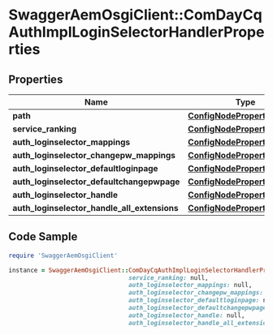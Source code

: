 # SwaggerAemOsgiClient::ComDayCqAuthImplLoginSelectorHandlerProperties

## Properties

Name | Type | Description | Notes
------------ | ------------- | ------------- | -------------
**path** | [**ConfigNodePropertyString**](ConfigNodePropertyString.md) |  | [optional] 
**service_ranking** | [**ConfigNodePropertyInteger**](ConfigNodePropertyInteger.md) |  | [optional] 
**auth_loginselector_mappings** | [**ConfigNodePropertyArray**](ConfigNodePropertyArray.md) |  | [optional] 
**auth_loginselector_changepw_mappings** | [**ConfigNodePropertyArray**](ConfigNodePropertyArray.md) |  | [optional] 
**auth_loginselector_defaultloginpage** | [**ConfigNodePropertyString**](ConfigNodePropertyString.md) |  | [optional] 
**auth_loginselector_defaultchangepwpage** | [**ConfigNodePropertyString**](ConfigNodePropertyString.md) |  | [optional] 
**auth_loginselector_handle** | [**ConfigNodePropertyArray**](ConfigNodePropertyArray.md) |  | [optional] 
**auth_loginselector_handle_all_extensions** | [**ConfigNodePropertyBoolean**](ConfigNodePropertyBoolean.md) |  | [optional] 

## Code Sample

```ruby
require 'SwaggerAemOsgiClient'

instance = SwaggerAemOsgiClient::ComDayCqAuthImplLoginSelectorHandlerProperties.new(path: null,
                                 service_ranking: null,
                                 auth_loginselector_mappings: null,
                                 auth_loginselector_changepw_mappings: null,
                                 auth_loginselector_defaultloginpage: null,
                                 auth_loginselector_defaultchangepwpage: null,
                                 auth_loginselector_handle: null,
                                 auth_loginselector_handle_all_extensions: null)
```


